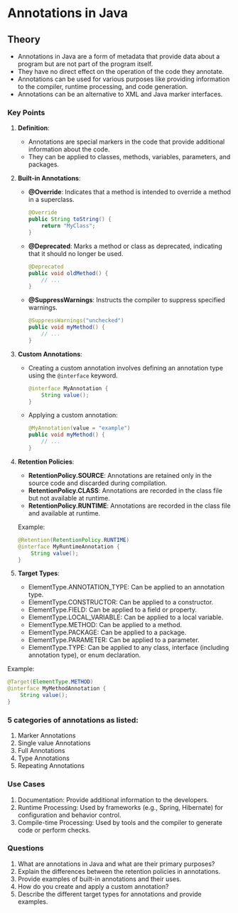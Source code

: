 # Annotations in Java

## Theory

- Annotations in Java are a form of metadata that provide data about a program but are not part of the program itself.
- They have no direct effect on the operation of the code they annotate.
- Annotations can be used for various purposes like providing information to the compiler, runtime processing, and code generation.
- Annotations can be an alternative to XML and Java marker interfaces.

### Key Points

1. **Definition**:

   - Annotations are special markers in the code that provide additional information about the code.
   - They can be applied to classes, methods, variables, parameters, and packages.

2. **Built-in Annotations**:

   - **@Override**: Indicates that a method is intended to override a method in a superclass.

     ```java
     @Override
     public String toString() {
         return "MyClass";
     }
     ```

   - **@Deprecated**: Marks a method or class as deprecated, indicating that it should no longer be used.

     ```java
     @Deprecated
     public void oldMethod() {
         // ...
     }
     ```

   - **@SuppressWarnings**: Instructs the compiler to suppress specified warnings.

     ```java
     @SuppressWarnings("unchecked")
     public void myMethod() {
         // ...
     }
     ```

3. **Custom Annotations**:

   - Creating a custom annotation involves defining an annotation type using the `@interface` keyword.
     ```java
     @interface MyAnnotation {
         String value();
     }
     ```
   - Applying a custom annotation:
     ```java
     @MyAnnotation(value = "example")
     public void myMethod() {
         // ...
     }
     ```

4. **Retention Policies**:

   - **RetentionPolicy.SOURCE**: Annotations are retained only in the source code and discarded during compilation.
   - **RetentionPolicy.CLASS**: Annotations are recorded in the class file but not available at runtime.
   - **RetentionPolicy.RUNTIME**: Annotations are recorded in the class file and available at runtime.

   Example:

   ```java
   @Retention(RetentionPolicy.RUNTIME)
   @interface MyRuntimeAnnotation {
       String value();
   }
   ```

5. **Target Types**:

   - ElementType.ANNOTATION_TYPE: Can be applied to an annotation type.
   - ElementType.CONSTRUCTOR: Can be applied to a constructor.
   - ElementType.FIELD: Can be applied to a field or property.
   - ElementType.LOCAL_VARIABLE: Can be applied to a local variable.
   - ElementType.METHOD: Can be applied to a method.
   - ElementType.PACKAGE: Can be applied to a package.
   - ElementType.PARAMETER: Can be applied to a parameter.
   - ElementType.TYPE: Can be applied to any class, interface (including annotation type), or enum declaration.

Example:

```java
@Target(ElementType.METHOD)
@interface MyMethodAnnotation {
    String value();
}
```

### 5 categories of annotations as listed:

1. Marker Annotations
2. Single value Annotations
3. Full Annotations
4. Type Annotations
5. Repeating Annotations

### Use Cases

1. Documentation: Provide additional information to the developers.
2. Runtime Processing: Used by frameworks (e.g., Spring, Hibernate) for configuration and behavior control.
3. Compile-time Processing: Used by tools and the compiler to generate code or perform checks.

### Questions

1. What are annotations in Java and what are their primary purposes?
2. Explain the differences between the retention policies in annotations.
3. Provide examples of built-in annotations and their uses.
4. How do you create and apply a custom annotation?
5. Describe the different target types for annotations and provide examples.
